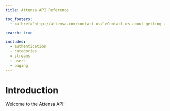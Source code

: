 ```yaml
---
title: Attensa API Reference

toc_footers:
  - <a href='http://attensa.com/contact-us/'>Contact us about getting a developer account</a>

search: true

includes:
  - authentication
  - categories
  - streams
  - users
  - paging
---
```


# Introduction

Welcome to the Attensa API!
